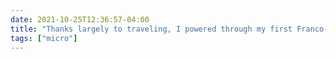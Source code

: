 ```yaml
---
date: 2021-10-25T12:36:57-04:00
title: "Thanks largely to traveling, I powered through my first Franco-Ontarian novel over the past few days, and it was delightful. Some of the best Francophone books I've read have been purchased used for about $5, so hooray for used bookstores."
tags: ["micro"]
---
```

